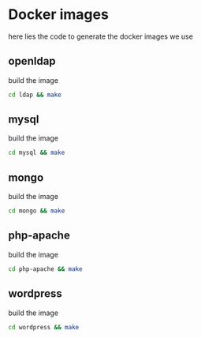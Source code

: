 # Docker images

here lies the code to generate the docker images we use

## openldap

build the image

```sh
cd ldap && make
```

## mysql

build the image

```sh
cd mysql && make
```

## mongo

build the image

```sh
cd mongo && make
```

## php-apache

build the image

```sh
cd php-apache && make
```

## wordpress

build the image

```sh
cd wordpress && make
```
